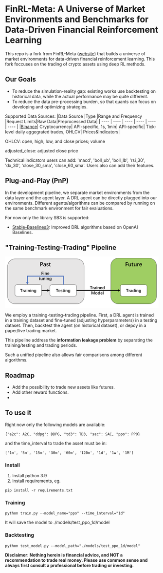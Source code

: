 # FinRL-Meta: A Universe of Market Environments and Benchmarks for Data-Driven Financial Reinforcement Learning


This repo is a fork from FinRL-Meta  ([website](https://finrl.readthedocs.io/en/latest/finrl_meta/background.html)) that builds a universe of market environments for data-driven financial reinforcement learning. This fork foccuses on the trading of crypto assets using deep RL methods.


## Our Goals

+ To reduce the simulation-reality gap: existing works use backtesting on historical data, while the actual performance may be quite different.
+ To reduce the data pre-processing burden, so that quants can focus on developing and optimizing strategies.


Supported Data Sources:
|Data Source |Type |Range and Frequency |Request Limits|Raw Data|Preprocessed Data|
|  ----  |  ----  |  ----  |  ----  |  ----  |  ----  |
|[Binance](https://binance-docs.github.io/apidocs/spot/en/#public-api-definitions)| Cryptocurrency| API-specific, 1s, 1min| API-specific| Tick-level daily aggegrated trades, OHLCV| Prices&Indicators|




OHLCV: open, high, low, and close prices; volume

adjusted_close: adjusted close price

Technical indicators users can add: 'macd', 'boll_ub', 'boll_lb', 'rsi_30', 'dx_30', 'close_30_sma', 'close_60_sma'. Users also can add their features.


## Plug-and-Play (PnP)
In the development pipeline, we separate market environments from the data layer and the agent layer. A DRL agent can be directly plugged into our environments. Different agents/algorithms can be compared by running on the same benchmark environment for fair evaluations.


For now only the library SB3 is supported:
+ [Stable-Baselines3](https://github.com/DLR-RM/stable-baselines3): Improved DRL algorithms based on OpenAI Baselines.




## "Training-Testing-Trading" Pipeline

<div align="center">
<img align="center" src=figs/timeline.png width="800">
</div>

We employ a training-testing-trading pipeline. First, a DRL agent is trained in a training dataset and fine-tuned (adjusting hyperparameters) in a testing dataset. Then, backtest the agent (on historical dataset), or depoy in a paper/live trading market.

This pipeline address the **information leakage problem** by separating the training/testing and trading periods.

Such a unified pipeline also allows fair comparisons among different algorithms.


## Roadmap

- Add the possibility to trade new assets like futures.
- Add other reward functions.
- 

## To use it
Right now only the following models are available: 
```
{"a2c": A2C, "ddpg": DDPG, "td3": TD3, "sac": SAC, "ppo": PPO}
``` 
and the time_interval to trade the asset must be in:
```
['1m', '5m', '15m', '30m', '60m', '120m', '1d', '1w', '1M']
```

### Install
1) Install python 3.9
2) Install requirements, eg.

```
pip install -r requirements.txt
```

### Training
```
python train.py --model_name="ppo" --time_interval="1d" 
```

It will save the model to ./models/test_ppo_1d/model


### Backtesting
```
python test_model.py --model_path="./models/test_ppo_1d/model" 
```

**Disclaimer: Nothing herein is financial advice, and NOT a recommendation to trade real money. Please use common sense and always first consult a professional before trading or investing.**
